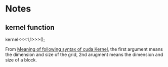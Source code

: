 # Notes
## kernel function
kernel<<<1,1>>>();

From [Meaning of following syntax of cuda Kernel](https://stackoverflow.com/questions/12038074/meaning-of-following-syntax-of-cuda-kernel), the first argument means the dimension and size of the grid, 2nd arugment means the dimension and size of a block.

